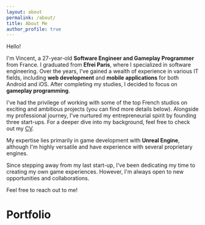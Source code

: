 ```yaml
---
layout: about
permalink: /about/
title: About Me
author_profile: true
---
```


Hello!

I'm Vincent, a 27-year-old **Software Engineer and Gameplay Programmer** from France. I graduated from **Efrei Paris**, where I specialized in software engineering. Over the years, I've gained a wealth of experience in various IT fields, including **web development** and **mobile applications** for both Android and iOS. After completing my studies, I decided to focus on **gameplay programming**.

I've had the privilege of working with some of the top French studios on exciting and ambitious projects (you can find more details below). Alongside my professional journey, I've nurtured my entrepreneurial spirit by founding three start-ups. For a deeper dive into my background, feel free to check out my [CV](https://vincentcoursac.github.io/assets/CV_COURSAC_Vincent.pdf).

My expertise lies primarily in game development with **Unreal Engine**, although I'm highly versatile and have experience with several proprietary engines.

Since stepping away from my last start-up, I've been dedicating my time to creating my own game experiences. However, I'm always open to new opportunities and collaborations.

Feel free to reach out to me!

# Portfolio
